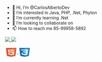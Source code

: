 - 👋 Hi, I’m @CarlosAlbertoDev
- 👀 I’m interested in Java, PHP, .Net, Phyton
- 🌱 I’m currently learning .Net
- 💞️ I’m looking to collaborate on
- 📫 How to reach me 85-99958-5892


<div align="left">
  <a href="https://github.com/CarlosAlbertoDev">
  <img height="180em" src="https://github-readme-stats.vercel.app/api?username=CarlosAlbertoDev&show_icons=true&theme=dark&include_all_commits=true&count_private=true"/>
  <img height="180em" src="https://github-readme-stats.vercel.app/api/top-langs/?username=CarlosAlbertoDev&layout=compact&langs_count=7&theme=dark"/>
</div>
<div style="display: inline_block"><br>
  <img align="center" alt="Rafa-HTML" height="30" width="40" src="https://raw.githubusercontent.com/devicons/devicon/master/icons/html5/html5-original.svg">
  <img align="center" alt="Rafa-CSS" height="30" width="40" src="https://raw.githubusercontent.com/devicons/devicon/master/icons/css3/css3-original.svg">
 </div>
<!---
CarlosAlbertoDev/CarlosAlbertoDev is a ✨ special ✨ repository because its `README.md` (this file) appears on your GitHub profile.
You can click the Preview link to take a look at your changes.
--->
